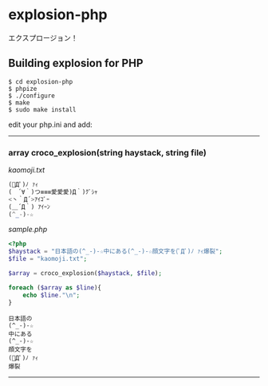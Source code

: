 # explosion-php
エクスプロージョン！

## Building explosion for PHP

```
$ cd explosion-php
$ phpize
$ ./configure
$ make
$ sudo make install
```


edit your php.ini and add:

-----

### array croco_explosion(string haystack, string file)

*kaomoji.txt*
```php
(ﾟДﾟ)ﾉ ｧｨ
(　´∀｀)つ≡≡≡愛愛愛)Д｀)ｸﾞｼｬ
<丶｀Д´>ｱｲｺﾞｰ
(＿´Д｀) ｱｲｰﾝ
(^_-)-☆
```

*sample.php*

```php
<?php
$haystack = "日本語の(^_-)-☆中にある(^_-)-☆顔文字を(ﾟДﾟ)ﾉ ｧｨ爆裂";
$file = "kaomoji.txt";

$array = croco_explosion($haystack, $file);

foreach ($array as $line){
    echo $line."\n";
}

```


```
日本語の
(^_-)-☆
中にある
(^_-)-☆
顔文字を
(ﾟДﾟ)ﾉ ｧｨ
爆裂
```
-----

